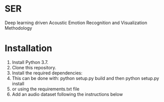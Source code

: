 # SER
Deep learning driven Acoustic Emotion Recognition and Visualization Methodology
# Installation
1. Install Python 3.7.
2. Clone this repository.
3. Install the required dependencies:
4. This can be done with: python setup.py build and then python setup.py install
5. or using the requirements.txt file
6. Add an audio dataset following the instructions below
